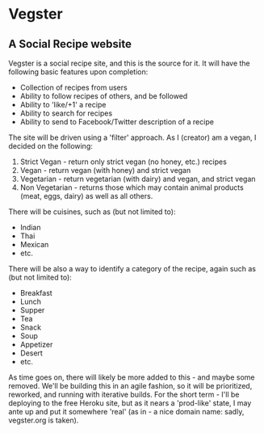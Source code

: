 # Vegster
## A Social Recipe website

Vegster is a social recipe site, and this is the source for it.  It will have the following basic features upon completion:
* Collection of recipes from users
* Ability to follow recipes of others, and be followed
* Ability to 'like/+1' a recipe
* Ability to search for recipes
* Ability to send to Facebook/Twitter description of a recipe

The site will be driven using a 'filter' approach.  As I (creator) am a vegan, I decided on the following:
1. Strict Vegan - return only strict vegan (no honey, etc.) recipes
2. Vegan - return vegan (with honey) and strict vegan
3. Vegetarian - return vegetarian (with dairy) and vegan, and strict vegan
4. Non Vegetarian - returns those which may contain animal products (meat, eggs, dairy) as well as all others.

There will be cuisines, such as (but not limited to):
* Indian
* Thai
* Mexican
* etc.

There will be also a way to identify a category of the recipe, again such as (but not limited to):
* Breakfast
* Lunch
* Supper
* Tea
* Snack
* Soup
* Appetizer
* Desert
* etc.

As time goes on, there will likely be more added to this - and maybe some removed.  We'll be building this in an agile fashion, so it will be prioritized, reworked, and running with iterative builds.  For the short term - I'll be deploying to the free Heroku site, but as it nears a 'prod-like' state, I may ante up and put it somewhere 'real' (as in - a nice domain name: sadly, vegster.org is taken).
